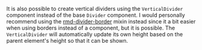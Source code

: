 It is also possible to create vertical dividers using the `VerticalDivider`
component instead of the base `Divider` component. I would personally recommend
using the [rmd-divider-border](sassdoc#mixin-rmd-divider-border) mixin instead
since it a bit easier when using borders instead of a component, but it is
possible. The `VerticalDivider` will automatically update its own height based
on the parent element's height so that it can be shown.
